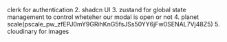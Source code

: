 clerk for authentication
2. shadcn UI
3. zustand for global state management to control wheteher our modal is open or not
4.  planet scale(pscale_pw_zfEPJ0mY9GRihKnG5fsJSs50YY6jFw0SENAL7Vj48Z5)
5. cloudinary for images